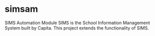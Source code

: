 simsam
======

SIMS Automation Module
SIMS is the School Information Management System built by Capita. 
This project extends the functionality of SIMS. 
